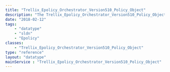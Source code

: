 ```yaml
---
title: "Trellix_Epolicy_Orchestrator_Version510_Policy_Object"
description: "The Trellix_Epolicy_Orchestrator_Version510_Policy_Object data type represents a virus scan agent and contains details about its version."
date: "2018-02-12"
tags:
    - "datatype"
    - "sldn"
    - "Epolicy"
classes:
    - "Trellix_Epolicy_Orchestrator_Version510_Policy_Object"
type: "reference"
layout: "datatype"
mainService : "Trellix_Epolicy_Orchestrator_Version510_Policy_Object"
---
```

